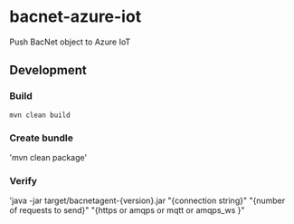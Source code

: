 # bacnet-azure-iot
Push BacNet object to Azure IoT


## Development

### Build
`mvn clean build`

### Create bundle
'mvn clean package'

### Verify

'java -jar target/bacnetagent-{version}.jar "{connection string}" "{number of requests to send}" "{https or amqps or mqtt or amqps_ws }" 

